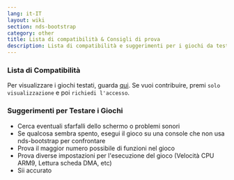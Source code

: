```yaml
---
lang: it-IT
layout: wiki
section: nds-bootstrap
category: other
title: Lista di compatibilità & Consigli di prova
description: Lista di compatibilità e suggerimenti per i giochi da testare
---
```


### Lista di Compatibilità
Per visualizzare i giochi testati, guarda [qui](https://docs.google.com/spreadsheets/d/1LRTkXOUXraTMjg1eedz_f7b5jiuyMv2x6e_jY_nyHSc/). Se vuoi contribuire, premi `solo visualizzazione` e poi `richiedi l'accesso`.

### Suggerimenti per Testare i Giochi
- Cerca eventuali sfarfalli dello schermo o problemi sonori
- Se qualcosa sembra spento, esegui il gioco su una console che non usa nds-bootstrap per confrontare
- Prova il maggior numero possibile di funzioni nel gioco
- Prova diverse impostazioni per l'esecuzione del gioco (Velocità CPU ARM9, Lettura scheda DMA, etc)
- Sii accurato

